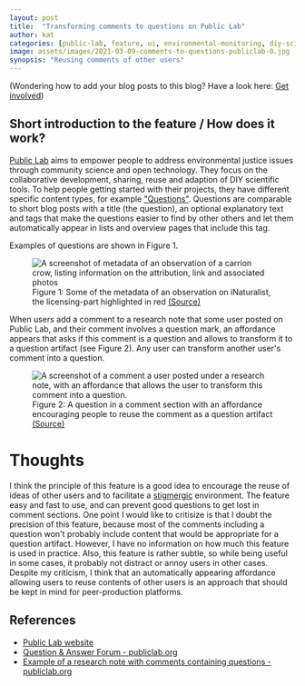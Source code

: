 ```yaml
---
layout: post
title:  "Transforming comments to questions on Public Lab"
author: kat 
categories: [public-lab, feature, ui, environmental-monitoring, diy-science, modularity, reuse] 
image: assets/images/2021-03-09-comments-to-questions-publiclab-0.jpg
synopsis: "Reusing comments of other users"
---
```

<p class="text-muted small">(Wondering how to add your blog posts to this blog? Have a look here: <a href="{{site.baseurl}}/get-involved">Get involved</a>)</p>

## Short introduction to the feature / How does it work?

<a href="https://publiclab.org">Public Lab</a> aims to empower people to address environmental justice issues through community science and open technology. They focus on the collaborative development, sharing, reuse and adaption of DIY scientific tools. To help people getting started with their projects, they have different specific content types, for example <a href="https://publiclab.org/questions">"Questions"</a>. Questions are comparable to short blog posts with a title (the question), an optional explanatory text and tags that make the questions easier to find by other others and let them automatically appear in lists and overview pages that include this tag. 

Examples of questions are shown in Figure 1.

<figure class="figure">
  <img src="{{ site.baseurl }}/assets/images/2021-03-09-comments-to-questions-publiclab-1.jpg" class="figure-img img-fluid border border-secondary" alt="A screenshot of metadata of an observation of a carrion crow, listing information on the attribution, link and associated photos">
  <figcaption class="figure-caption">Figure 1: Some of the metadata of an observation on iNaturalist, the licensing-part highlighted in red
  <a href="https://publiclab.org/questions">(Source)</a></figcaption>
</figure>

When users add a comment to a research note that some user posted on Public Lab, and their comment involves a question mark, an affordance appears that asks if this comment is a question and allows to transform it to a question artifact (see Figure 2). Any user can transform another user's comment into a question.

<figure class="figure">
  <img src="{{ site.baseurl }}/assets/images/2021-03-09-comments-to-questions-publiclab-2.jpg" class="figure-img img-fluid border border-secondary" alt="A screenshot of a comment a user posted under a research note, with an affordance that allows the user to transform this comment into a question.">
  <figcaption class="figure-caption">Figure 2: A question in a comment section with an affordance encouraging people to reuse the comment as a question artifact
  <a href="https://publiclab.org/questions/purl/01-26-2021/what-are-some-affordable-methods-of-air-quality-monitoring-in-new-orleans">(Source)</a></figcaption>
</figure>

# Thoughts

I think the principle of this feature is a good idea to encourage the reuse of ideas of other users and to facilitate a [stigmergic](https://wiki.p2pfoundation.net/Stigmergy) environment. The feature easy and fast to use, and can prevent good questions to get lost in comment sections. 
One point I would like to critisize is that I doubt the precision of this feature, because most of the comments including a question won't probably include content that would be appropriate for a question artifact. However, I have no information on how much this feature is used in practice. Also, this feature is rather subtle, so while being useful in some cases, it probably not distract or annoy users in other cases. 
Despite my criticism, I think that an automatically appearing affordance allowing users to reuse contents of other users is an approach that should be kept in mind for peer-production platforms.

## References

- [Public Lab website](https://publiclab.org)
- [Question & Answer Forum - publiclab.org](https://publiclab.org/questions)
- [Example of a research note with comments containing questions - publiclab.org](https://publiclab.org/questions/purl/01-26-2021/what-are-some-affordable-methods-of-air-quality-monitoring-in-new-orleans)